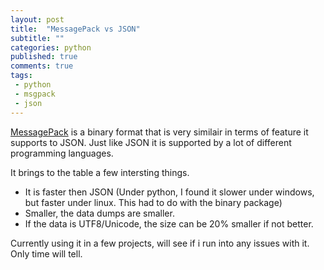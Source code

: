 ```yaml
---
layout: post
title:  "MessagePack vs JSON"
subtitle: ""
categories: python
published: true
comments: true
tags:
 - python
 - msgpack
 - json
---
```


[MessagePack](http://msgpack.org/) is a binary format that is very similair in terms of feature it supports to JSON. Just like JSON it is supported by a lot of different programming languages. 

It brings to the table a few intersting things.
 - It is faster then JSON (Under python, I found it slower under windows, but faster under linux. This had to do with the binary package)
 - Smaller, the data dumps are smaller.
 - If the data is UTF8/Unicode, the size can be 20% smaller if not better.

Currently using it in a few projects, will see if i run into any issues with it. Only time will tell.